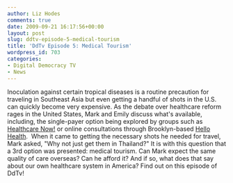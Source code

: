 ```yaml
---
author: Liz Hodes
comments: true
date: 2009-09-21 16:17:56+00:00
layout: post
slug: ddtv-episode-5-medical-tourism
title: 'DdTv Episode 5: Medical Tourism'
wordpress_id: 703
categories:
- Digital Democracy TV
- News
---
```




Inoculation against certain tropical diseases is a routine precaution for traveling in Southeast Asia but even getting a handful of shots in the U.S. can quickly become very expensive. As the debate over healthcare reform rages in the United States, Mark and Emily discuss what's available, including, the single-payer option being explored by groups such as [Healthcare Now!](http://www.healthcare-now.org/) or online consultations through Brooklyn-based [Hello Health](http://hellohealth.com/).  When it came to getting the necessary shots he needed for travel, Mark asked, "Why not just get them in Thailand?" It is with this question that a 3rd option was presented: medical tourism. Can Mark expect the same quality of care overseas? Can he afford it? And if so, what does that say about our own healthcare system in America? Find out on this episode of DdTv!

